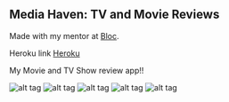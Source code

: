 ## Media Haven: TV and Movie Reviews

Made with my mentor at [Bloc](http://bloc.io).

Heroku link [Heroku](http://avyishimediahaven.herokuapp.com)

My Movie and TV Show review app!!

![alt tag](https://cloud.githubusercontent.com/assets/6601494/5485041/9903cdd0-8649-11e4-871e-78c1d2986082.jpg)
![alt tag](https://cloud.githubusercontent.com/assets/6601494/5484516/267df330-863f-11e4-9c35-814f36f7afe4.jpg)
![alt tag](https://cloud.githubusercontent.com/assets/6601494/5484517/26807150-863f-11e4-96fd-b4089535a07c.jpg)
![alt tag](https://cloud.githubusercontent.com/assets/6601494/5484518/2686c550-863f-11e4-81a3-202a718303fe.jpg)
![alt tag](https://cloud.githubusercontent.com/assets/6601494/5484519/26899bcc-863f-11e4-8bdf-0a03f6add17b.jpg)